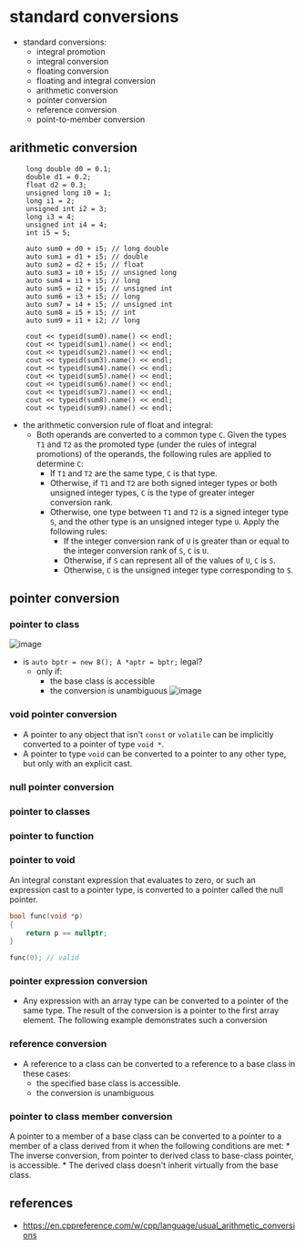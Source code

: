 # standard conversions
* standard conversions:
    * integral promotion
    * integral conversion
    * floating conversion
    * floating and integral conversion
    * arithmetic conversion
    * pointer conversion
    * reference conversion
    * point-to-member conversion

## arithmetic conversion
```
    long double d0 = 0.1;
    double d1 = 0.2;
    float d2 = 0.3;
    unsigned long i0 = 1;
    long i1 = 2;
    unsigned int i2 = 3;
    long i3 = 4;
    unsigned int i4 = 4;
    int i5 = 5;

    auto sum0 = d0 + i5; // long double
    auto sum1 = d1 + i5; // double
    auto sum2 = d2 + i5; // float
    auto sum3 = i0 + i5; // unsigned long
    auto sum4 = i1 + i5; // long
    auto sum5 = i2 + i5; // unsigned int
    auto sum6 = i3 + i5; // long
    auto sum7 = i4 + i5; // unsigned int
    auto sum8 = i5 + i5; // int
    auto sum9 = i1 + i2; // long

    cout << typeid(sum0).name() << endl;
    cout << typeid(sum1).name() << endl;
    cout << typeid(sum2).name() << endl;
    cout << typeid(sum3).name() << endl;
    cout << typeid(sum4).name() << endl;
    cout << typeid(sum5).name() << endl;
    cout << typeid(sum6).name() << endl;
    cout << typeid(sum7).name() << endl;
    cout << typeid(sum8).name() << endl;
    cout << typeid(sum9).name() << endl;
```

* the arithmetic conversion rule of float and integral:
    * Both operands are converted to a common type `C`. Given the types `T1` and `T2` as the promoted type (under the rules of integral promotions) of the operands, the following rules are applied to determine `C`:
        * If `T1` and `T2` are the same type, `C` is that type.
        * Otherwise, if `T1` and `T2` are both signed integer types or both unsigned integer types, `C` is the type of greater integer conversion rank.
        * Otherwise, one type between `T1` and `T2` is a signed integer type `S`, and the other type is an unsigned integer type `U`. Apply the following rules:
            * If the integer conversion rank of `U` is greater than or equal to the integer conversion rank of `S`, `C` is `U`.
            * Otherwise, if `S` can represent all of the values of `U`, `C` is `S`.
            * Otherwise, `C` is the unsigned integer type corresponding to `S`.

## pointer conversion
### pointer to class
![image](https://github.com/lolyu/aoi/assets/35479537/e3581e82-c727-41b1-87c5-7c5b98f34aac)
* is `auto bptr = new B(); A *aptr = bptr;` legal?
    * only if:
        * the base class is accessible
        * the conversion is unambiguous
![image](https://github.com/lolyu/aoi/assets/35479537/2cfcbc09-6f29-46e8-b937-c5bcc234ccf1)

### void pointer conversion
* A pointer to any object that isn't `const` or `volatile` can be implicitly converted to a pointer of type `void *`.
* A pointer to type `void` can be converted to a pointer to any other type, but only with an explicit cast.

### null pointer conversion
### pointer to classes
### pointer to function
### pointer to void
An integral constant expression that evaluates to zero, or such an expression cast to a pointer type, is converted to a pointer called the null pointer.
```cpp
bool func(void *p)
{
    return p == nullptr;
}

func(0); // valid
```

### pointer expression conversion
* Any expression with an array type can be converted to a pointer of the same type. The result of the conversion is a pointer to the first array element. The following example demonstrates such a conversion

### reference conversion
* A reference to a class can be converted to a reference to a base class in these cases:
    * the specified base class is accessible.
    * the conversion is unambiguous

### pointer to class member conversion
A pointer to a member of a base class can be converted to a pointer to a member of a class derived from it when the following conditions are met:
    * The inverse conversion, from pointer to derived class to base-class pointer, is accessible.
    * The derived class doesn't inherit virtually from the base class.

## references
* https://en.cppreference.com/w/cpp/language/usual_arithmetic_conversions

